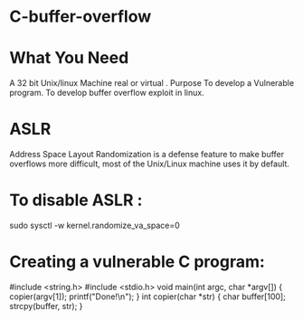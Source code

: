 # C-buffer-overflow
# What You Need

A 32 bit Unix/linux Machine real or virtual .
Purpose
To develop a Vulnerable program.
To develop buffer overflow exploit in linux.

# ASLR
Address Space Layout Randomization is a defense feature to make buffer overflows more difficult, most of the Unix/Linux machine uses it by default.
# To disable ASLR : 
sudo sysctl -w kernel.randomize_va_space=0

# Creating a vulnerable C program:
#include <string.h>
#include <stdio.h>
void main(int argc, char *argv[]) {
	copier(argv[1]);
	printf("Done!\n");
}
int copier(char *str) {
	char buffer[100];
	strcpy(buffer, str);
}
